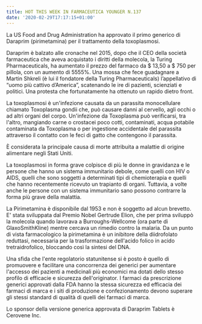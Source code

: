```yaml
---
title: HOT THIS WEEK IN FARMACEUTICA YOUNGER N.137
date: '2020-02-29T17:17:15+01:00'
---
```

La US Food and Drug Administration ha approvato il primo generico di Daraprim (pirimetamina) per il trattamento della toxoplasmosi.

Daraprim è balzato alle cronache nel 2015, dopo che il CEO della società farmaceutica che aveva acquistato i diritti della molecola, la Turing Pharmaceuticals, ha aumentato il prezzo del farmaco da $ 13,50 a $ 750 per pillola, con un aumento di 5555%. Una mossa che fece guadagnare a Martin Shkreli (è lui il fondatore della Turing Pharmaceuticals) l’appellativo di “uomo più cattivo d’America”, scatenando le ire di pazienti, scienziati e politici. Una protesta che fortunatamente ha ottenuto un rapido dietro front.

La toxoplasmosi è un'infezione causata da un parassita monocellulare chiamato Toxoplasma gondii che, può causare danni al cervello, agli occhi o ad altri organi del corpo. Un'infezione da Toxoplasma può verificarsi, tra l'altro, mangiando carne o crostacei poco cotti, contaminati, acqua potabile contaminata da Toxoplasma o per ingestione accidentale del parassita attraverso il contatto con le feci di gatto che contengono il parassita. 

È considerata la principale causa di morte attribuita a malattie di origine alimentare negli Stati Uniti.

La toxoplasmosi in forma grave colpisce di più le donne in gravidanza e le persone che hanno un sistema immunitario debole, come quelli con HIV o AIDS, quelli che sono soggetti a determinati tipi di chemioterapia e quelli che hanno recentemente ricevuto un trapianto di organi. Tuttavia, a volte anche le persone con un sistema immunitario sano possono contrarre la forma più grave della malattia.

La Pirimetamina è disponibile dal 1953 e non è soggetto ad alcun brevetto. E' stata sviluppata dal Premio Nobel Gertrude Elion, che per prima sviluppò la molecola quando lavorava a Burroughs-Wellcome (ora parte di GlaxoSmithKline) mentre cercava un rimedio contro la malaria. Da un punto di vista farmacologico la pirimetamina è un inibitore della diidrofolato reduttasi, necessaria per la trasformazione dell'acido folico in acido tretraidrofolico, bloccando così la sintesi del DNA.

Una sfida che l'ente regolatorio statunitense si è posto è quello di promuovere e facilitare una concorrenza dei generici per aumentare l'accesso dei pazienti a medicinali più economici ma dotati dello stesso profilo di efficacie e sicurezza dell'originator. I farmaci da prescrizione generici approvati dalla FDA hanno la stessa sicurezza ed efficacia dei farmaci di marca e i siti di produzione e confezionamento devono superare gli stessi standard di qualità di quelli dei farmaci di marca.

Lo sponsor della versione generica approvata di Daraprim Tablets è Cerovene Inc.
